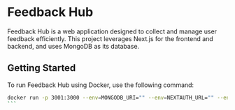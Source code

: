 # Feedback Hub

Feedback Hub is a web application designed to collect and manage user feedback efficiently. This project leverages Next.js for the frontend and backend, and uses MongoDB as its database.

## Getting Started

To run Feedback Hub using Docker, use the following command:
````bash
docker run -p 3001:3000 --env=MONGODB_URI="" --env=NEXTAUTH_URL="" --env=NEXTAUTH_SECRET="" --env=ADMIN_EMAIL="" --env=ADMIN_PASSWORD="" --name="" -d pwshehan/feedback-hub
```